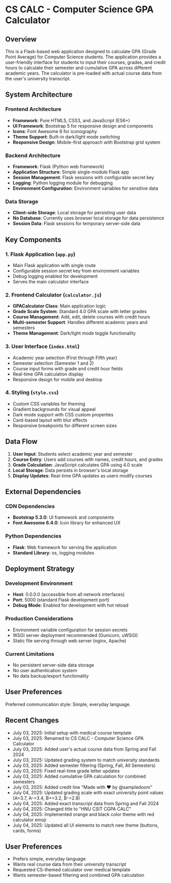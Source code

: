 # CS CALC - Computer Science GPA Calculator

## Overview

This is a Flask-based web application designed to calculate GPA (Grade Point Average) for Computer Science students. The application provides a user-friendly interface for students to input their courses, grades, and credit hours to calculate their semester and cumulative GPA across different academic years. The calculator is pre-loaded with actual course data from the user's university transcript.

## System Architecture

### Frontend Architecture
- **Framework**: Pure HTML5, CSS3, and JavaScript (ES6+)
- **UI Framework**: Bootstrap 5 for responsive design and components
- **Icons**: Font Awesome 6 for iconography
- **Theme Support**: Built-in dark/light mode switching
- **Responsive Design**: Mobile-first approach with Bootstrap grid system

### Backend Architecture
- **Framework**: Flask (Python web framework)
- **Application Structure**: Simple single-module Flask app
- **Session Management**: Flask sessions with configurable secret key
- **Logging**: Python logging module for debugging
- **Environment Configuration**: Environment variables for sensitive data

### Data Storage
- **Client-side Storage**: Local storage for persisting user data
- **No Database**: Currently uses browser local storage for data persistence
- **Session Data**: Flask sessions for temporary server-side data

## Key Components

### 1. Flask Application (`app.py`)
- Main Flask application with single route
- Configurable session secret key from environment variables
- Debug logging enabled for development
- Serves the main calculator interface

### 2. Frontend Calculator (`calculator.js`)
- **GPACalculator Class**: Main application logic
- **Grade Scale System**: Standard 4.0 GPA scale with letter grades
- **Course Management**: Add, edit, delete courses with credit hours
- **Multi-semester Support**: Handles different academic years and semesters
- **Theme Management**: Dark/light mode toggle functionality

### 3. User Interface (`index.html`)
- Academic year selection (First through Fifth year)
- Semester selection (Semester 1 and 2)
- Course input forms with grade and credit hour fields
- Real-time GPA calculation display
- Responsive design for mobile and desktop

### 4. Styling (`style.css`)
- Custom CSS variables for theming
- Gradient backgrounds for visual appeal
- Dark mode support with CSS custom properties
- Card-based layout with blur effects
- Responsive breakpoints for different screen sizes

## Data Flow

1. **User Input**: Students select academic year and semester
2. **Course Entry**: Users add courses with names, credit hours, and grades
3. **Grade Calculation**: JavaScript calculates GPA using 4.0 scale
4. **Local Storage**: Data persists in browser's local storage
5. **Display Updates**: Real-time GPA updates as users modify courses

## External Dependencies

### CDN Dependencies
- **Bootstrap 5.3.0**: UI framework and components
- **Font Awesome 6.4.0**: Icon library for enhanced UX

### Python Dependencies
- **Flask**: Web framework for serving the application
- **Standard Library**: os, logging modules

## Deployment Strategy

### Development Environment
- **Host**: 0.0.0.0 (accessible from all network interfaces)
- **Port**: 5000 (standard Flask development port)
- **Debug Mode**: Enabled for development with hot reload

### Production Considerations
- Environment variable configuration for session secrets
- WSGI server deployment recommended (Gunicorn, uWSGI)
- Static file serving through web server (nginx, Apache)

### Current Limitations
- No persistent server-side data storage
- No user authentication system
- No data backup/export functionality

## User Preferences

Preferred communication style: Simple, everyday language.

## Recent Changes

- July 03, 2025: Initial setup with medical course template
- July 03, 2025: Renamed to CS CALC - Computer Science GPA Calculator
- July 03, 2025: Added user's actual course data from Spring and Fall 2024
- July 03, 2025: Updated grading system to match university standards
- July 03, 2025: Added semester filtering (Spring, Fall, All Semesters)
- July 03, 2025: Fixed real-time grade letter updates
- July 03, 2025: Added cumulative GPA calculation for combined semesters
- July 03, 2025: Added credit line "Made with ❤️ by @sampledoom"
- July 04, 2025: Updated grading scale with exact university point values (A=3.7, A-=3.4, B+=3.2, B-=2.8)
- July 04, 2025: Added exact transcript data from Spring and Fall 2024
- July 04, 2025: Changed title to "HNU CSIT CGPA CALC" 
- July 04, 2025: Implemented orange and black color theme with red calculator emoji
- July 04, 2025: Updated all UI elements to match new theme (buttons, cards, forms)

## User Preferences

- Prefers simple, everyday language
- Wants real course data from their university transcript
- Requested CS-themed calculator over medical template
- Wants semester-based filtering and combined GPA calculation